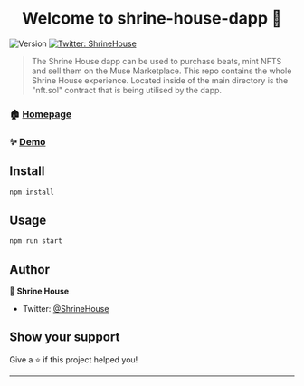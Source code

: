 <h1 align="center">Welcome to shrine-house-dapp 👋</h1>
<p>
  <img alt="Version" src="https://img.shields.io/badge/version-0.1.0-blue.svg?cacheSeconds=2592000" />
  <a href="https://twitter.com/ShrineHouse" target="_blank">
    <img alt="Twitter: ShrineHouse" src="https://img.shields.io/twitter/follow/ShrineHouse.svg?style=social" />
  </a>
</p>

> The Shrine House dapp can be used to purchase beats, mint NFTS and sell them on the Muse Marketplace.
> This repo contains the whole Shrine House experience. Located inside of the main directory is the "nft.sol" contract that is being utilised by the dapp.

### 🏠 [Homepage](https://shrine.house)

### ✨ [Demo](https://tegvbkenkckg.usemoralis.com)

## Install

```sh
npm install
```

## Usage

```sh
npm run start
```

## Author

👤 **Shrine House**

* Twitter: [@ShrineHouse](https://twitter.com/ShrineHouse)

## Show your support

Give a ⭐️ if this project helped you!

***

